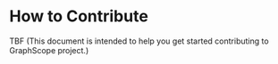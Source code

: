 # How to Contribute 

TBF
(This document is intended to help you get started contributing to GraphScope project.)